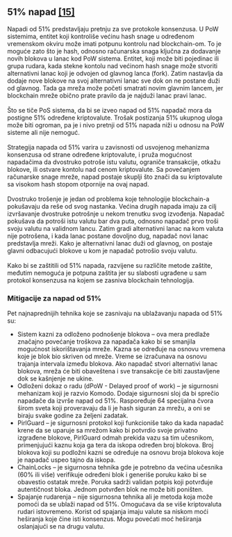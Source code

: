 ## 51% napad [[15]](https://sci-hub.se/https://ieeexplore.ieee.org/abstract/document/9068181)
Napadi od 51% predstavljaju pretnju za sve protokole konsenzusa. U PoW sistemima, entitet koji kontroliše većinu hash snage u određenom vremenskom okviru može imati potpunu kontrolu nad blockchain-om. To je moguće zato što je hash, odnosno računarska snaga ključna za dodavanje novih blokova u lanac kod PoW sistema. Entitet, koji može biti pojedinac ili grupa rudara, kada stekne kontolu nad većinom hash snage može stvoriti alternativni lanac koji je odvojen od glavnog lanca (fork). Zatim nastavlja da dodaje nove blokove na svoj alternativni lanac sve dok on ne postane duži od glavnog. Tada ga mreža može početi smatrati novim glavnim lancem, jer blockchain mreže obično prate pravilo da je najduži lanac pravi lanac. <br/><br/>
Što se tiče PoS sistema, da bi se izveo napad od 51% napadač mora da postigne 51% određene kriptovalute. Trošak postizanja 51% ukupnog uloga može biti ogroman, pa je i nivo pretnji od 51% napada niži u odnosu na PoW sisteme ali nije nemoguć.<br/><br/>
Strategija napada od 51% varira u zavisnosti od usvojenog mehanizma konsenzusa od strane određene kriptovalute, i pruža mogućnost napadačima da dvostruko potroše istu valutu, ograniče transakcije, otkažu blokove, ili ostvare kontolu nad cenom kriptovalute. Sa povećanjem računarske snage mreže, napad postaje skuplji što znači da su kriptovalute sa visokom hash stopom otpornije na ovaj napad.<br/><br/>
Dvostruko trošenje je jedan od problema koje tehnologije blockchain-a pokušavaju da reše od svog nastanka. Većina drugih napada imaju za cilj izvršavanje dvostruke potrošnje u nekom trenutku svog izvođenja. Napadač pokušava da potroši istu valutu bar dva puta, odnosno napadač prvo troši svoju valutu na validnom lancu. Zatim gradi alternativni lanac na kom valuta nije potrošena, i kada lanac postane dovoljno dug, napadač novi lanac predstavlja mreži. Kako je alternativni lanac duži od glavnog, on postaje glavni odbacujući blokove u kom je napadač potrošio svoju valutu. <br/><br/>
Kako bi se zaštitili od 51% napada, razvijene su različite metode zaštite, međutim nemoguća je potpuna zaštita jer su slabosti ugrađene u sam protokol konsenzusa na kojem se zasniva blockchain tehnologija.<br/>
### Mitigacije za napad od 51%
Pet najnaprednijih tehnika koje se zasnivaju na ublažavanju napada od 51% su:
- Sistem kazni za odloženo podnošenje blokova – ova mera predlaže značajno povećanje troškova za napadača kako bi se smanjila mogućnost iskorištavanja mreže. Kazna se određuje na osnovu vremena koje je blok bio skriven od mreže. Vreme se izračunava na osnovu trajanja intervala između blokova. Ako napadač stvori alternativi lanac blokova, mreža će biti obaveštena i sve transakcije će biti zaustavljene dok se kašnjenje ne ukine. 
- Odloženi dokaz o radu (dPoW - Delayed proof of work) – je sigurnosni mehanizam koji je razvio Komodo. Dodaje sigurnosni sloj da bi sprečio napadače da izvrše napad od 51%. Raspoređuje 64 specijalna čvora širom sveta koji proveravaju da li je hash siguran za mrežu, a oni se biraju svake godine za željeni zadatak.
- PirlGuard – je sigurnosni protokol koji funkcioniše tako da kada napadač krene da se uparuje sa mrežom kako bi potvrdio svoje privatno izgrađene blokove, PirlGuard odmah prekida vazu sa tim učesnikom, primenjujući kaznu koja ga tera da iskopa određen broj blokova. Broj blokova koji su podložni kazni se određuje na osnovu broja blokova koje je napadač uspeo tajno da iskopa.
- ChainLocks – je sigurnosna tehnika gde je potrebno da većina učesnika (60% ili više) verifikuje određeni blok i generiše poruku kako bi se obavestio ostatak mreže. Poruka sadrži validan potpis koji potvrđuje autentičnost bloka. Jednom potvrđen blok ne može biti poništen.
- Spajanje rudarenja – nije sigurnosna tehnika ali je metoda koja može pomoći da se ublaži napad od 51%. Omogućava da se više kriptovaluta rudari istovremeno. Korist od spajanja imaju valute sa niskom moći heširanja koje čine isti konsenzus. Mogu povećati moć heširanja oslanjajući se na drugu valutu. 